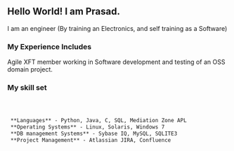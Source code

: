 ## Hello World! I am Prasad.

I am an engineer (By training an Electronics, and self training as a Software)

### My Experience Includes

Agile XFT member working in Software development and testing of an OSS domain project.

### My skill set 
```markdown



 **Languages** - Python, Java, C, SQL, Mediation Zone APL
 **Operating Systems** - Linux, Solaris, Windows 7
 **DB management Systems** - Sybase IQ, MySQL, SQLITE3
 **Project Management** - Atlassian JIRA, Confluence

```

